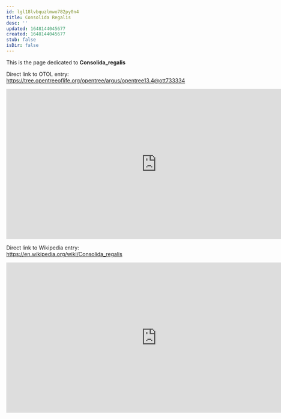 ```yaml
---
id: lgl18lvbquzlmwo782py0n4
title: Consolida Regalis
desc: ''
updated: 1648144045677
created: 1648144045677
stub: false
isDir: false
---
```

This is the page dedicated to **Consolida_regalis**


Direct link to OTOL entry: https://tree.opentreeoflife.org/opentree/argus/opentree13.4@ott733334



<html>
    <body>
    <iframe src="https://tree.opentreeoflife.org/opentree/argus/opentree13.4@ott733334"
    width="800" height="400" frameborder="0" allowfullscreen> </iframe>
    </body>
</html>
    


Direct link to Wikipedia entry: https://en.wikipedia.org/wiki/Consolida_regalis



<html>
    <body>
    <iframe src="https://en.wikipedia.org/wiki/Consolida_regalis"
    width="800" height="400" frameborder="0" allowfullscreen> </iframe>
    </body>
</html>
    
